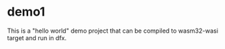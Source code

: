 # demo1
This is a "hello world" demo project that can be compiled to wasm32-wasi target and run in dfx.
